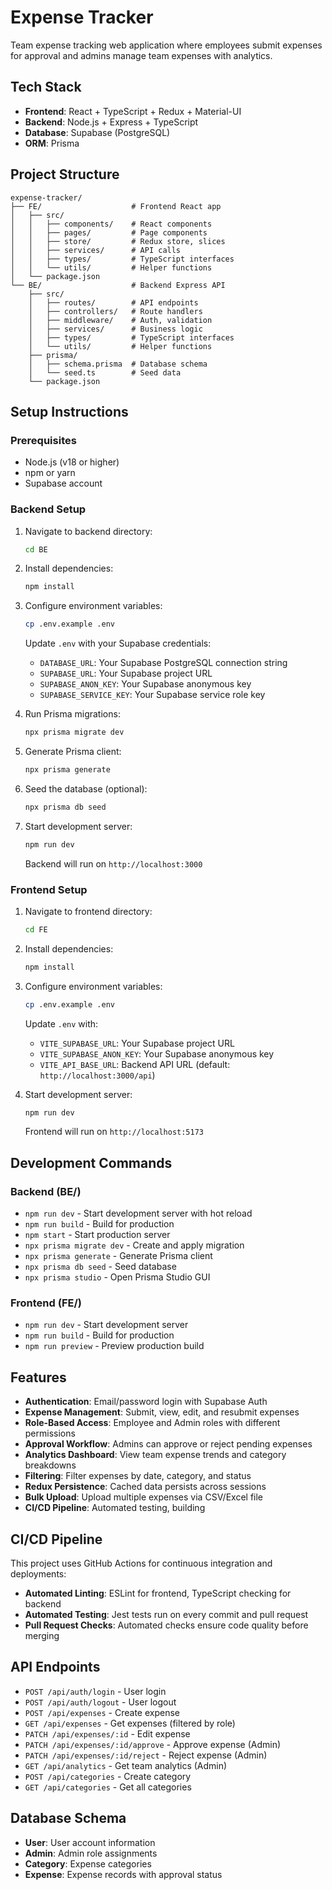 # Expense Tracker

Team expense tracking web application where employees submit expenses for approval and admins manage team expenses with analytics.

## Tech Stack

- **Frontend**: React + TypeScript + Redux + Material-UI
- **Backend**: Node.js + Express + TypeScript
- **Database**: Supabase (PostgreSQL)
- **ORM**: Prisma

## Project Structure

```
expense-tracker/
├── FE/                    # Frontend React app
│   ├── src/
│   │   ├── components/    # React components
│   │   ├── pages/         # Page components
│   │   ├── store/         # Redux store, slices
│   │   ├── services/      # API calls
│   │   ├── types/         # TypeScript interfaces
│   │   └── utils/         # Helper functions
│   └── package.json
└── BE/                    # Backend Express API
    ├── src/
    │   ├── routes/        # API endpoints
    │   ├── controllers/   # Route handlers
    │   ├── middleware/    # Auth, validation
    │   ├── services/      # Business logic
    │   ├── types/         # TypeScript interfaces
    │   └── utils/         # Helper functions
    ├── prisma/
    │   ├── schema.prisma  # Database schema
    │   └── seed.ts        # Seed data
    └── package.json
```

## Setup Instructions

### Prerequisites
- Node.js (v18 or higher)
- npm or yarn
- Supabase account

### Backend Setup

1. Navigate to backend directory:
   ```bash
   cd BE
   ```

2. Install dependencies:
   ```bash
   npm install
   ```

3. Configure environment variables:
   ```bash
   cp .env.example .env
   ```
   
   Update `.env` with your Supabase credentials:
   - `DATABASE_URL`: Your Supabase PostgreSQL connection string
   - `SUPABASE_URL`: Your Supabase project URL
   - `SUPABASE_ANON_KEY`: Your Supabase anonymous key
   - `SUPABASE_SERVICE_KEY`: Your Supabase service role key

4. Run Prisma migrations:
   ```bash
   npx prisma migrate dev
   ```

5. Generate Prisma client:
   ```bash
   npx prisma generate
   ```

6. Seed the database (optional):
   ```bash
   npx prisma db seed
   ```

7. Start development server:
   ```bash
   npm run dev
   ```

   Backend will run on `http://localhost:3000`

### Frontend Setup

1. Navigate to frontend directory:
   ```bash
   cd FE
   ```

2. Install dependencies:
   ```bash
   npm install
   ```

3. Configure environment variables:
   ```bash
   cp .env.example .env
   ```
   
   Update `.env` with:
   - `VITE_SUPABASE_URL`: Your Supabase project URL
   - `VITE_SUPABASE_ANON_KEY`: Your Supabase anonymous key
   - `VITE_API_BASE_URL`: Backend API URL (default: `http://localhost:3000/api`)

4. Start development server:
   ```bash
   npm run dev
   ```

   Frontend will run on `http://localhost:5173`

## Development Commands

### Backend (BE/)
- `npm run dev` - Start development server with hot reload
- `npm run build` - Build for production
- `npm start` - Start production server
- `npx prisma migrate dev` - Create and apply migration
- `npx prisma generate` - Generate Prisma client
- `npx prisma db seed` - Seed database
- `npx prisma studio` - Open Prisma Studio GUI

### Frontend (FE/)
- `npm run dev` - Start development server
- `npm run build` - Build for production
- `npm run preview` - Preview production build

## Features

- **Authentication**: Email/password login with Supabase Auth
- **Expense Management**: Submit, view, edit, and resubmit expenses
- **Role-Based Access**: Employee and Admin roles with different permissions
- **Approval Workflow**: Admins can approve or reject pending expenses
- **Analytics Dashboard**: View team expense trends and category breakdowns
- **Filtering**: Filter expenses by date, category, and status
- **Redux Persistence**: Cached data persists across sessions
- **Bulk Upload**: Upload multiple expenses via CSV/Excel file
- **CI/CD Pipeline**: Automated testing, building

## CI/CD Pipeline

This project uses GitHub Actions for continuous integration and deployments:

- **Automated Linting**: ESLint for frontend, TypeScript checking for backend
- **Automated Testing**: Jest tests run on every commit and pull request
- **Pull Request Checks**: Automated checks ensure code quality before merging

## API Endpoints

- `POST /api/auth/login` - User login
- `POST /api/auth/logout` - User logout
- `POST /api/expenses` - Create expense
- `GET /api/expenses` - Get expenses (filtered by role)
- `PATCH /api/expenses/:id` - Edit expense
- `PATCH /api/expenses/:id/approve` - Approve expense (Admin)
- `PATCH /api/expenses/:id/reject` - Reject expense (Admin)
- `GET /api/analytics` - Get team analytics (Admin)
- `POST /api/categories` - Create category
- `GET /api/categories` - Get all categories

## Database Schema

- **User**: User account information
- **Admin**: Admin role assignments
- **Category**: Expense categories
- **Expense**: Expense records with approval status
